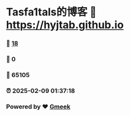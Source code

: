 # Tasfa1tals的博客 :link: https://hyjtab.github.io 
### :page_facing_up: [18](https://hyjtab.github.io/tag.html) 
### :speech_balloon: 0 
### :hibiscus: 65105 
### :alarm_clock: 2025-02-09 01:37:18 
### Powered by :heart: [Gmeek](https://github.com/Meekdai/Gmeek)
